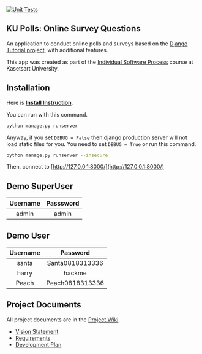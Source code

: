 
[![Unit Tests](https://github.com/ChaiyawutTar/ku-polls/actions/workflows/django.yml/badge.svg)](https://github.com/ChaiyawutTar/ku-polls/actions/workflows/django.yml)
## KU Polls: Online Survey Questions 

An application to conduct online polls and surveys based
    on the [Django Tutorial project][django-tutorial], with
    additional features.

This app was created as part of the [Individual Software Process](
https://cpske.github.io/ISP) course at Kasetsart University.

## Installation

Here is **[Install Instruction](Installation.md)**.

You can run with this command.

```bash
python manage.py runserver
```

Anyway, if you set `DEBUG = False` then django production server will not load static files for you.
You need to set `DEBUG = True` or run this command.

```bash
python manage.py runserver --insecure
```

Then, connect to [http://127.0.0.1:8000/](http://127.0.0.1:8000/)

## Demo SuperUser

|Username|Passsword|
|:--:|:--:|
|admin|admin|

## Demo User

|Username|Password|
|:--:|:--:|
|santa|Santa0818313336|
|harry|hackme|
|Peach|Peach0818313336|

## Project Documents

All project documents are in the [Project Wiki](../../wiki/Home).

- [Vision Statement](../../wiki/Vision%20Statement)
- [Requirements](../../wiki/Requirements)
- [Development Plan](../../wiku/Development%20Plan)

[django-tutorial]: TODO-write-the-django-tutorial-URL-here
